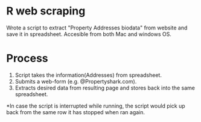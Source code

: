 # R web scraping
Wrote a script to extract "Property Addresses biodata" from website and save it in spreadsheet. Accesible from both Mac and windows OS.

# Process
1. Script takes the information(Addresses) from spreadsheet.
2. Submits a web-form (e.g. @Propertyshark.com).
3. Extracts desired data from resulting page and stores back into the same spreadsheet.



*In case the script is interrupted while running, the script would pick up back from the same row it has stopped when ran again.
